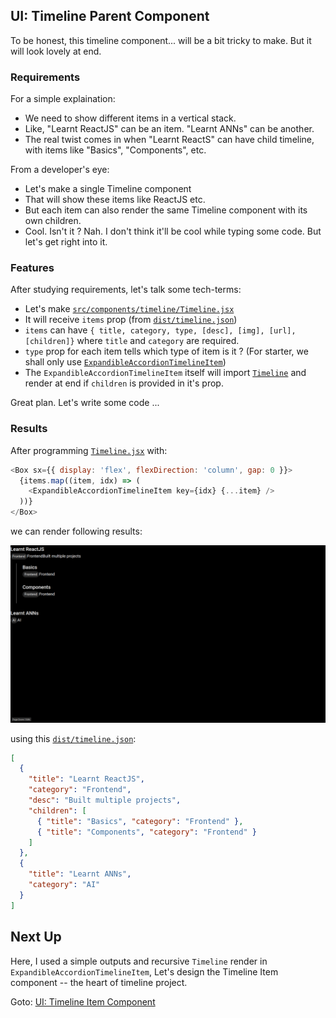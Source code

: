 ## UI: Timeline Parent Component

To be honest, this timeline component... will be a bit tricky to make. But it will look lovely at end.

### Requirements

For a simple explaination:
- We need to show different items in a vertical stack.
- Like, "Learnt ReactJS" can be an item. "Learnt ANNs" can be another.
- The real twist comes in when "Learnt ReactS" can have child timeline, with items like "Basics", "Components", etc.

From a developer's eye:
- Let's make a single Timeline component
- That will show these items like ReactJS etc.
- But each item can also render the same Timeline component with its own children.
- Cool. Isn't it ? Nah. I don't think it'll be cool while typing some code. But let's get right into it.

### Features

After studying requirements, let's talk some tech-terms:

- Let's make [`src/components/timeline/Timeline.jsx`](../../../project/ui/src/components/timeline/Timeline.jsx)
- It will receive `items` prop (from [`dist/timeline.json`](../../../project/ui/dist/timeline.json))
- `items` can have `{ title, category, type, [desc], [img], [url], [children]}` where `title` and `category` are required.
- `type` prop for each item tells which type of item is it ? (For starter, we shall only use [`ExpandibleAccordionTimelineItem`](../../../project/ui/src/components/timeline/items/ExpandibleAccordionTimelineItem.jsx))
- The `ExpandibleAccordionTimelineItem` itself will import [`Timeline`](../../../project/ui/src/components/timeline/Timeline.jsx) and render at end if `children` is provided in it's prop.

Great plan. Let's write some code ...

### Results

After programming [`Timeline.jsx`](../../../project/ui/src/components/timeline/Timeline.jsx) with:

```js
<Box sx={{ display: 'flex', flexDirection: 'column', gap: 0 }}>
  {items.map((item, idx) => (
    <ExpandibleAccordionTimelineItem key={idx} {...item} />
  ))}
</Box>
```

we can render following results:

![Timeline](img/timeline.png)

using this [`dist/timeline.json`](../../../project/ui/dist/timeline.json):

```json
[
  {
    "title": "Learnt ReactJS",
    "category": "Frontend",
    "desc": "Built multiple projects",
    "children": [
      { "title": "Basics", "category": "Frontend" },
      { "title": "Components", "category": "Frontend" }
    ]
  },
  {
    "title": "Learnt ANNs",
    "category": "AI"
  }
]

```

## Next Up

Here, I used a simple outputs and recursive `Timeline` render in `ExpandibleAccordionTimelineItem`, Let's design the Timeline Item component -- the heart of timeline project.

Goto: [UI: Timeline Item Component](3-ui-timeline-item.md)
